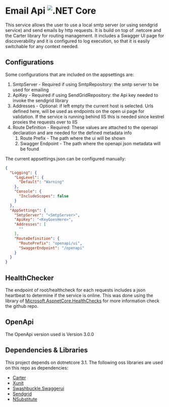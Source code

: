 # Email Api ![.NET Core](https://github.com/Jaxelr/Email/workflows/.NET%20Core/badge.svg)

This service allows the user to use a local smtp server (or using sendgrid service) and send emails by http requests. It is build on top of .netcore and the Carter library for routing management. It includes a Swagger UI page for discoverability and it is configured to log execution, so that it is easily switchable for any context needed. 

## Configurations

Some configurations that are included on the appsettings are:

1. SmtpServer - Required if using SmtpRepository: the smtp server to be used for emailing
1. ApiKey - Required if using SendGridRepository: the Api key needed to invoke the sendgrid library
1. Addresses - Optional: if left empty the current host is selected. Urls defined here, will be used as endpoints on the open ui page for validation. If the service is running behind IIS this is needed since kestrel proxies the requests over to IIS
1. Route Definition - Required: These values are attached to the openapi declaration and are needed for the defined metadata info
   1. Route Prefix - The path where the ui will be shown
   1. Swagger Endpoint - The path where the openapi json metadata will be found

The current appsettings.json can be configured manually:

```json
{
  "Logging": {
    "LogLevel": {
      "Default": "Warning"
    },
    "Console": {
      "IncludeScopes": false
    }
  },
  "AppSettings": {
    "SmtpServer": "<SmtpServer>",
    "ApiKey": "<KeyGoesHere>",
    "Addresses": [
      ""
    ],
    "RouteDefinition": {
      "RoutePrefix": "openapi/ui",
      "SwaggerEndpoint": "/openapi"
    }
  }
}

```

## HealthChecker

The endpoint of root/healthcheck for each requests includes a json heartbeat to determine if the service is online. This was done using the library of [Microsoft.AspnetCore.HealthChecks](https://github.com/dotnet/aspnetcore/tree/master/src/HealthChecks) for more information check the github repo.

## OpenApi

The OpenApi version used is Version 3.0.0

## Dependencies & Libraries

This project depends on dotnetcore 3.1. The following oss libraries are used on this repo as dependencies:

- [Carter](https://github.com/CarterCommunity/Carter)
- [Xunit](https://github.com/xunit/xunit)
- [Swashbuckle.Swaggerui](https://github.com/domaindrivendev/Swashbuckle)
- [Sendgrid](https://github.com/sendgrid/sendgrid-csharp)
- [NSubstitute](https://github.com/nsubstitute/NSubstitute)
